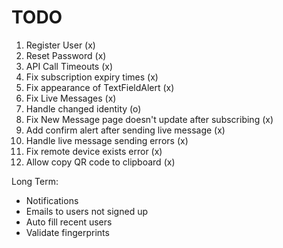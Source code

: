 #  TODO

1) Register User (x)
2) Reset Password (x)
3) API Call Timeouts (x)
4) Fix subscription expiry times (x)
5) Fix appearance of TextFieldAlert (x)
6) Fix Live Messages (x)
7) Handle changed identity (o)
8) Fix New Message page doesn't update after subscribing (x)
9) Add confirm alert after sending live message (x)
10) Handle live message sending errors (x)
11) Fix remote device exists error (x)
12) Allow copy QR code to clipboard (x)



Long Term:
- Notifications
- Emails to users not signed up
- Auto fill recent users
- Validate fingerprints


